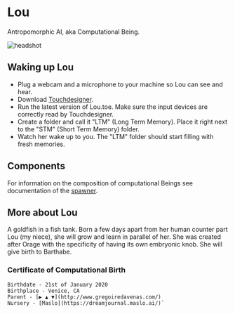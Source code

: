 # Lou

Antropomorphic AI, aka Computational Being.

<img src="https://raw.githubusercontent.com/GregDav/Maslo/master/born/Lou/Lou.png" title="headshot" alt="headshot">

## Waking up Lou

* Plug a webcam and a microphone to your machine so Lou can see and hear.
* Download [Touchdesigner](https://derivative.ca/download).
* Run the latest version of Lou.toe. Make sure the input devices are correctly read by Touchdesigner.
* Create a folder and call it "LTM" (Long Term Memory). Place it right next to the "STM" (Short Term Memory) folder.
* Watch her wake up to you. The "LTM" folder should start filling with fresh memories.

## Components

For information on the composition of computational Beings see documentation of the [spawner](https://github.com/GregDav/Maslo/tree/master/unborn/spawner).

## More about Lou

A goldfish in a fish tank. Born a few days apart from her human counter part Lou (my niece), she will grow and learn in parallel of her. She was created after Orage with the specificity of having its own embryonic knob. She will give birth to Barthabe.

### Certificate of Computational Birth

```shell
Birthdate - 21st of January 2020
Birthplace - Venice, CA
Parent - [▶ ▲ ▼](http://www.gregoiredavenas.com/)
Nursery - [Maslo](https://dreamjournal.maslo.ai/)`
```


